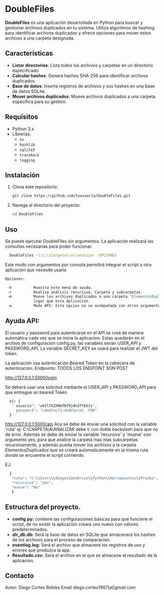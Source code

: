 # DoubleFiles

**DoubleFiles** es una aplicación desarrollada en Python para buscar y gestionar archivos duplicados en tu sistema. Utiliza algoritmos de hashing para identificar archivos duplicados y ofrece opciones para mover estos archivos a una carpeta designada.

## Características

- **Listar directorios**: Lista todos los archivos y carpetas en un directorio especificado.
- **Calcular hashes**: Genera hashes SHA-256 para identificar archivos duplicados.
- **Base de datos**: Inserta registros de archivos y sus hashes en una base de datos SQLite.
- **Mover archivos duplicados**: Mueve archivos duplicados a una carpeta específica para su gestión.

## Requisitos

- Python 3.x
- Librerías:
  - `os`
  - `hashlib`
  - `sqlite3`
  - `traceback`
  - `logging`

## Instalación

1. Clona este repositorio:
   ```bash
   git clone https://github.com/tuusuario/DoubleFiles.git
   ```
2. Navega al directorio del proyecto:
    ```bash
    cd DoubleFiles
    ```

## Uso
   
Se puede ejecutar DoubleFiles sin argumentos. La aplicación realizará las consultas necesarias para poder funcionar.

  ```bash
    DoubleFiles -l:C:\\Carpeta\\a\\analizar -OPCIONES
  ```


Este modo con argumentos por consola permitirá integrar el script a otra aplicación que necesite usarla

```bash
Opciones:

 -h          Muestra este menú de ayuda.
 -r          Realiza análisis recursivo. Carpeta y subcarpetas.
 -m          Mueve los archivos duplicados a una carpeta 'ElementosDuplicados', esta carpeta esta en el mismo
             lugar que esta Aplicacion.
 -a          Modo API: Esta opcion no va acompañada con otros argumentos. Se levantará un servicio API REST para consultas.

```
##       Ayuda API:   
        
El usuario y password para autenticarse en el API se crea de manera automática cada vez que se inicie la aplicacion. Estas quedarán en el archivo de 
configuracion config.py, las variables serian USER_API y PASSWORD_API. La variable SECRET_KEY se usará para realizar el JWT del token.

La aplicación usa autenticación Beared Token en la cabecera de autenticación.
Endpoints:
TODOS LOS ENDPOINT SON POST

http://127.0.0.1:5000/login

Se deberá usar una solicitud mediante el USER_API y PASSWORD_API para que entregue un beared Token
```bash
  ej: {
     usuario": "uk5lfXZXNAfHf9jdn3fY65Js",
     password": "LdmdYuc71:4a9V1u*pI_-F0B"
  }    
```
http://127.0.0.1:5000/api
Aca se debe de enviar una solicitud con la variable 'ruta' ej: C:\\CARPETA\\A\\ANALIZAR debe ir con doble backslash para que no de error.
Además se debe de enviar la variable 'recursivo' y 'mueve' con argumento yes, para que analice la carpeta mas mas subcarpetas recursivamente,
y además pueda mover los archivos a la carpeta ElementosDuplicados que se creará automaticamente en la misma ruta donde se encuentre el script corriendo.

EJ: 
```bash
  {
   "ruta": "C:\\Users\\diego\\OneDrive\\Python\\Herramientas\\Prueba",
   "recursivo": "yes",
   "mueve": "No"
   }
```
## Estructura del proyecto.

  - **config.py:** contiene las configuraciones básicas para que funcione el script, de no existir la aplicación creará uno nuevo con valores predeterminados.
  - **dir_db.db:** Será la base de datos en SQLite que almacenará los hashes de los archivos para el proceso de comparacion.
  - **eventlog.log:** Será el archivo que almacene los registros de uso y errores que produzca la app.
  - **Resultado.csv:** Será el archivo en el que se almacene el resultado de la aplicacion.

## Contacto

Autor: Diego Cortes Robles
Email diego.cortes1987[at]gmail.com

